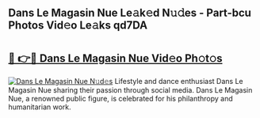 ## Dans Le Magasin Nue Le𝚊k𝚎d N𝚞𝚍es - Part-bcu Photos Vid𝚎o Le𝚊ks qd7DA

# <h2><a href="http://fbag6o.evod.top/?m=Dans+Le+Magasin+Nue">🔗 👉🔴 Dans Le Magasin Nue Vid𝚎o Ph𝚘t𝚘s</a></h2>

[![Dans Le Magasin Nue N𝚞d𝚎s](https://i.imgur.com/8V9OHl7.gif)](http://fbag6o.evod.top/?m=Dans+Le+Magasin+Nue)
Lifestyle and dance enthusiast Dans Le Magasin Nue sharing their passion through social media. Dans Le Magasin Nue, a renowned public figure, is celebrated for his philanthropy and humanitarian work. 
